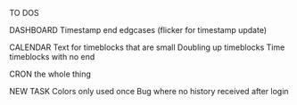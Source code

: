 TO DOS

DASHBOARD
Timestamp end edgcases
(flicker for timestamp update)

CALENDAR
Text for timeblocks that are small
Doubling up timeblocks
Time timeblocks with no end

CRON
the whole thing

NEW TASK
Colors only used once
Bug where no history received after login